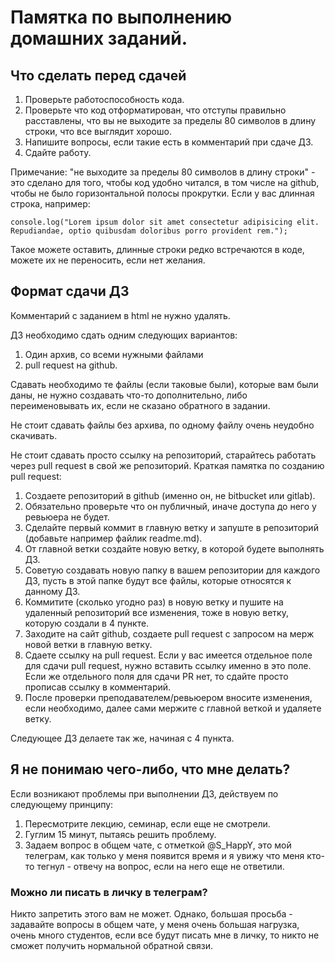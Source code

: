 # Памятка по выполнению домашних заданий.

## Что сделать перед сдачей

1. Проверьте работоспособность кода.
2. Проверьте что код отформатирован, что отступы правильно расставлены, что вы не выходите за пределы 80 символов в длину строки, что все выглядит хорошо.
3. Напишите вопросы, если такие есть в комментарий при сдаче ДЗ.
4. Сдайте работу.

Примечание: "не выходите за пределы 80 символов в длину строки" - это сделано для того, чтобы код удобно читался, в том числе на github, чтобы не было горизонтальной полосы прокрутки.
Если у вас длинная строка, например:

```
console.log("Lorem ipsum dolor sit amet consectetur adipisicing elit. Repudiandae, optio quibusdam doloribus porro provident rem.");
```

Такое можете оставить, длинные строки редко встречаются в коде, можете их не переносить, если нет желания.

## Формат сдачи ДЗ

Комментарий с заданием в html не нужно удалять.

ДЗ необходимо сдать одним следующих вариантов:

1. Один архив, со всеми нужными файлами
2. pull request на github.

Сдавать необходимо те файлы (если таковые были), которые вам были даны, не нужно создавать что-то дополнительно, либо переименовывать их, если не сказано обратного в задании.

Не стоит сдавать файлы без архива, по одному файлу очень неудобно скачивать.

Не стоит сдавать просто ссылку на репозиторий, старайтесь работать через pull request в свой же репозиторий.
Краткая памятка по созданию pull request:

1. Создаете репозиторий в github (именно он, не bitbucket или gitlab).
2. Обязательно проверьте что он публичный, иначе доступа до него у ревьюера не будет.
3. Сделайте первый коммит в главную ветку и запуште в репозиторий (добавьте например файлик readme.md).
4. От главной ветки создайте новую ветку, в которой будете выполнять ДЗ.
5. Советую создавать новую папку в вашем репозитории для каждого ДЗ, пусть в этой папке будут все файлы, которые относятся к данному ДЗ.
6. Коммитите (сколько угодно раз) в новую ветку и пушите на удаленный репозиторий все изменения, тоже в новую ветку, которую создали в 4 пункте.
7. Заходите на сайт github, создаете pull request с запросом на мерж новой ветки в главную ветку.
8. Сдаете ссылку на pull request. Если у вас имеется отдельное поле для сдачи pull request, нужно вставить ссылку именно в это поле. Если же отдельного поля для сдачи PR нет, то сдайте просто прописав ссылку в комментарий.
9. После проверки преподавателем/ревьюером вносите изменения, если необходимо, далее сами мержите с главной веткой и удаляете ветку.

Следующее ДЗ делаете так же, начиная с 4 пункта.

## Я не понимаю чего-либо, что мне делать?

Если возникают проблемы при выполнении ДЗ, действуем по следующему принципу:

1. Пересмотрите лекцию, семинар, если еще не смотрели.
2. Гуглим 15 минут, пытаясь решить проблему.
3. Задаем вопрос в общем чате, с отметкой @S_HappY, это мой телеграм, как только у меня появится время и я увижу что меня кто-то тегнул - отвечу на вопрос, если на него еще не ответили.

### Можно ли писать в личку в телеграм?

Никто запретить этого вам не может. Однако, большая просьба - задавайте вопросы в общем чате, у меня очень большая нагрузка, очень много студентов, если все будут писать мне в личку, то никто не сможет получить нормальной обратной связи.
